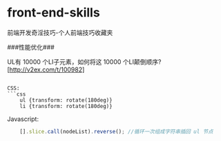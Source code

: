 front-end-skills
================

前端开发奇淫技巧-个人前端技巧收藏夹

###性能优化###

UL有 10000 个LI子元素，如何将这 10000 个LI颠倒顺序? [http://v2ex.com/t/100982]
```

CSS:
```css
    ul {transform: rotate(180deg)} 
    li {transform: rotate(180deg)}
```  
Javascript:

```javascript
    [].slice.call(nodeList).reverse(); //循环一次组成字符串插回 ul 节点
```
```
